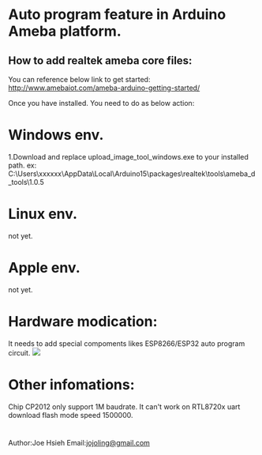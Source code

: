 # Auto program feature in Arduino Ameba platform.

## How to add realtek ameba core files:
You can reference below link to get started: http://www.amebaiot.com/ameba-arduino-getting-started/

Once you have installed. You need to do as below action:

# Windows env.
1.Download and replace upload_image_tool_windows.exe to your installed path.
ex: C:\Users\xxxxxx\AppData\Local\Arduino15\packages\realtek\tools\ameba_d_tools\1.0.5

# Linux env.
not yet.
# Apple env.
not yet.

# Hardware modication:
It needs to add special compoments likes ESP8266/ESP32 auto program circuit.
![](https://i.stack.imgur.com/fMrDh.png?raw=true)

# Other infomations:
Chip CP2012 only support 1M baudrate. It can't work on RTL8720x uart download flash mode speed 1500000.

#
Author:Joe Hsieh
Email:jojoling@gmail.com
